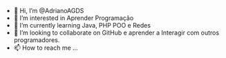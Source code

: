 - 👋 Hi, I’m @AdrianoAGDS
- 👀 I’m interested in  Aprender Programação
- 🌱 I’m currently learning  Java, PHP  POO e Redes
- 💞️ I’m looking to collaborate on  GitHub e aprender a Interagir  com  outros programadores.
- 📫 How to reach me ...

<!---
AdrianoAGDS/AdrianoAGDS is a ✨ special ✨ repository because its `README.md` (this file) appears on your GitHub profile.
You can click the Preview link to take a look at your changes.
--->
